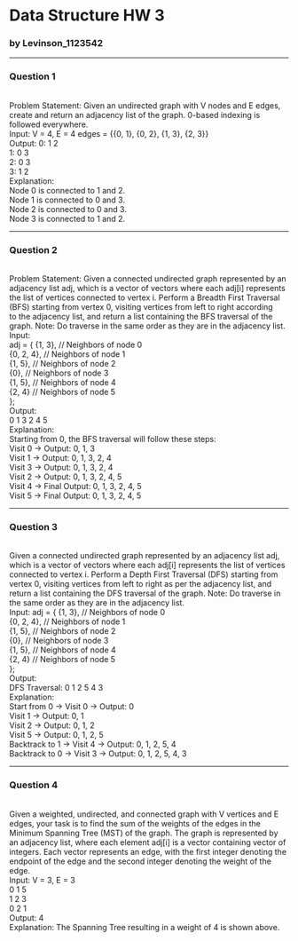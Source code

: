 # Data Structure HW 3
### by Levinson_1123542
---
### Question 1
<br>
Problem Statement:
Given an undirected graph with V nodes and E edges, create and return an adjacency list of the graph. 0-based indexing is followed everywhere.
<br>
Input:
V = 4, E = 4
edges = {{0, 1}, {0, 2}, {1, 3}, {2, 3}}
<br>
Output:
0: 1 2 
<br>
1: 0 3
<br>
2: 0 3
<br>
3: 1 2
<br>
Explanation:
<br>
Node 0 is connected to 1 and 2.
<br>
Node 1 is connected to 0 and 3.
<br>
Node 2 is connected to 0 and 3.
<br>
Node 3 is connected to 1 and 2.
<br>

---
### Question 2
<br>
Problem Statement:
Given a connected undirected graph represented by an adjacency list adj, which is a vector of vectors where each adj[i] represents the list of vertices connected to vertex i. Perform a Breadth First Traversal (BFS) starting from vertex 0, visiting vertices from left to right according to the adjacency list, and return a list containing the BFS traversal of the graph.
Note: Do traverse in the same order as they are in the adjacency list.
<br>
Input:
<br>
adj = {
    {1, 3},       // Neighbors of node 0
    <br>
    {0, 2, 4},    // Neighbors of node 1
    <br>
    {1, 5},       // Neighbors of node 2
    <br>
    {0},          // Neighbors of node 3
    <br>
    {1, 5},       // Neighbors of node 4
    <br>
    {2, 4}        // Neighbors of node 5
    <br>
};
<br>
Output:
<br>
0 1 3 2 4 5
<br>
Explanation: 
<br>
Starting from 0, the BFS traversal will follow these steps: 
<br>
Visit 0 → Output: 0, 1, 3
<br>
Visit 1  → Output: 0, 1, 3, 2, 4
<br>
Visit 3  → Output: 0, 1, 3, 2, 4
<br>
Visit 2  → Output: 0, 1, 3, 2, 4, 5
<br>
Visit 4  → Final Output: 0, 1, 3, 2, 4, 5
<br>
Visit 5  → Final Output: 0, 1, 3, 2, 4, 5
<br>

---
### Question 3
<br>
Given a connected undirected graph represented by an adjacency list adj, which is a vector of vectors where each adj[i] represents the list of vertices connected to vertex i. Perform a Depth First Traversal (DFS) starting from vertex 0, visiting vertices from left to right as per the adjacency list, and return a list containing the DFS traversal of the graph.
Note: Do traverse in the same order as they are in the adjacency list.
<br>
Input:
adj = {
        {1, 3},    // Neighbors of node 0
        <br>
        {0, 2, 4}, // Neighbors of node 1
        <br>
        {1, 5},    // Neighbors of node 2
        <br>
        {0},       // Neighbors of node 3
        <br>
        {1, 5},    // Neighbors of node 4
        <br>
        {2, 4}     // Neighbors of node 5
        <br>
    };
<br>
Output:
<br>
DFS Traversal: 0 1 2 5 4 3 
<br>
Explanation:
<br>
Start from 0 → Visit 0 → Output: 0
<br>
Visit 1 → Output: 0, 1
<br>
Visit 2 → Output: 0, 1, 2
<br>
Visit 5 → Output: 0, 1, 2, 5
<br>
Backtrack to 1 → Visit 4 → Output: 0, 1, 2, 5, 4
<br>
Backtrack to 0 → Visit 3 → Output: 0, 1, 2, 5, 4, 3
<br>

---
### Question 4
<br>
Given a weighted, undirected, and connected graph with V vertices and E edges, your task is to find the sum of the weights of the edges in the Minimum Spanning Tree (MST) of the graph. The graph is represented by an adjacency list, where each element adj[i] is a vector containing vector of integers. Each vector represents an edge, with the first integer denoting the endpoint of the edge and the second integer denoting the weight of the edge.
<br>
Input:
V = 3, E = 3
<br>
0 1 5
<br>
1 2 3
<br>
0 2 1
<br>
Output:
4
<br>
Explanation:
The Spanning Tree resulting in a weight of 4 is shown above.
